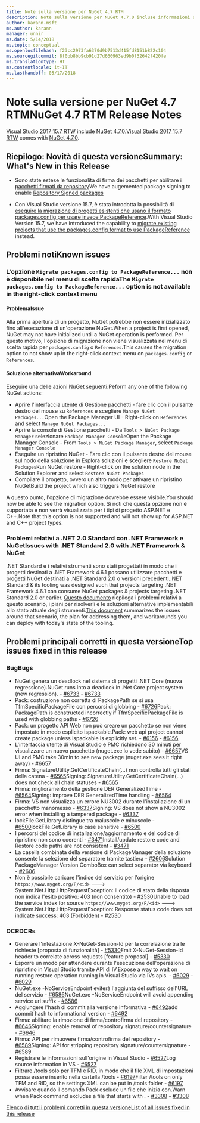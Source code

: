 ```yaml
---
title: Note sulla versione per NuGet 4.7 RTM
description: Note sulla versione per NuGet 4.7.0 incluse informazioni su problemi noti, correzioni di bug e DCR.
author: karann-msft
ms.author: karann
manager: unnir
ms.date: 5/14/2018
ms.topic: conceptual
ms.openlocfilehash: f23cc2973fa6370d9b7513d415fd8151b822c104
ms.sourcegitcommit: 8f0bb8bb9cb91d27d660963ed9b0f32642f420fe
ms.translationtype: HT
ms.contentlocale: it-IT
ms.lasthandoff: 05/17/2018
---
```

# <a name="nuget-47-rtm-release-notes"></a><span data-ttu-id="93309-103">Note sulla versione per NuGet 4.7 RTM</span><span class="sxs-lookup"><span data-stu-id="93309-103">NuGet 4.7 RTM Release Notes</span></span>

<span data-ttu-id="93309-104">[Visual Studio 2017 15.7 RTW](https://www.visualstudio.com/news/releasenotes/vs2017-relnotes) include [NuGet 4.7.0](https://dist.nuget.org/win-x86-commandline/v4.7.0/nuget.exe).</span><span class="sxs-lookup"><span data-stu-id="93309-104">[Visual Studio 2017 15.7 RTW](https://www.visualstudio.com/news/releasenotes/vs2017-relnotes) comes with [NuGet 4.7.0](https://dist.nuget.org/win-x86-commandline/v4.7.0/nuget.exe).</span></span>

## <a name="summary-whats-new-in-this-release"></a><span data-ttu-id="93309-105">Riepilogo: Novità di questa versione</span><span class="sxs-lookup"><span data-stu-id="93309-105">Summary: What's New in this Release</span></span>

* <span data-ttu-id="93309-106">Sono state estese le funzionalità di firma dei pacchetti per abilitare i [pacchetti firmati da repository](https://github.com/NuGet/Home/wiki/Repository-Signatures)</span><span class="sxs-lookup"><span data-stu-id="93309-106">We have augemented package signing to enable [Repository Signed packages](https://github.com/NuGet/Home/wiki/Repository-Signatures)</span></span>

* <span data-ttu-id="93309-107">Con Visual Studio versione 15.7, è stata introdotta la possibilità di [eseguire la migrazione di progetti esistenti che usano il formato packages.config per usare invece PackageReference](https://docs.microsoft.com/en-us/nuget/reference/migrate-packages-config-to-package-reference).</span><span class="sxs-lookup"><span data-stu-id="93309-107">With Visual Studio Version 15.7, we have introduced the capability to [migrate existing projects that use the packages.config format to use PackageReference](https://docs.microsoft.com/en-us/nuget/reference/migrate-packages-config-to-package-reference) instead.</span></span>

## <a name="known-issues"></a><span data-ttu-id="93309-108">Problemi noti</span><span class="sxs-lookup"><span data-stu-id="93309-108">Known issues</span></span>

### <a name="the-migrate-packagesconfig-to-packagereference-option-is-not-available-in-the-right-click-context-menu"></a><span data-ttu-id="93309-109">L'opzione `Migrate packages.config to PackageReference...` non è disponibile nel menu di scelta rapida</span><span class="sxs-lookup"><span data-stu-id="93309-109">The `Migrate packages.config to PackageReference...` option is not available in the right-click context menu</span></span>

#### <a name="issue"></a><span data-ttu-id="93309-110">Problema</span><span class="sxs-lookup"><span data-stu-id="93309-110">Issue</span></span>

<span data-ttu-id="93309-111">Alla prima apertura di un progetto, NuGet potrebbe non essere inizializzato fino all'esecuzione di un'operazione NuGet.</span><span class="sxs-lookup"><span data-stu-id="93309-111">When a project is first opened, NuGet may not have initialized until a NuGet operation is performed.</span></span> <span data-ttu-id="93309-112">Per questo motivo, l'opzione di migrazione non viene visualizzata nel menu di scelta rapida per `packages.config` o `References`.</span><span class="sxs-lookup"><span data-stu-id="93309-112">This causes the migration option to not show up in the right-click context menu on `packages.config` or `References`.</span></span>

#### <a name="workaround"></a><span data-ttu-id="93309-113">Soluzione alternativa</span><span class="sxs-lookup"><span data-stu-id="93309-113">Workaround</span></span>

<span data-ttu-id="93309-114">Eseguire una delle azioni NuGet seguenti:</span><span class="sxs-lookup"><span data-stu-id="93309-114">Peform any one of the following NuGet actions:</span></span>
* <span data-ttu-id="93309-115">Aprire l'interfaccia utente di Gestione pacchetti - fare clic con il pulsante destro del mouse su `References` e scegliere `Manage NuGet Packages...`</span><span class="sxs-lookup"><span data-stu-id="93309-115">Open the Package Manager UI - Right-click on `References` and select `Manage NuGet Packages...`</span></span>
* <span data-ttu-id="93309-116">Aprire la console di Gestione pacchetti - Da `Tools > NuGet Package Manager` selezionare `Package Manager Console`</span><span class="sxs-lookup"><span data-stu-id="93309-116">Open the Package Manager Console - From `Tools > NuGet Package Manager`, select `Package Manager Console`</span></span>
* <span data-ttu-id="93309-117">Eseguire un ripristino NuGet - Fare clic con il pulsante destro del mouse sul nodo della soluzione in Esplora soluzioni e scegliere `Restore NuGet Packages`</span><span class="sxs-lookup"><span data-stu-id="93309-117">Run NuGet restore - Right-click on the solution node in the Solution Explorer and select `Restore NuGet Packages`</span></span>
* <span data-ttu-id="93309-118">Compilare il progetto, ovvero un altro modo per attivare un ripristino NuGet</span><span class="sxs-lookup"><span data-stu-id="93309-118">Build the project which also triggers NuGet restore</span></span>

<span data-ttu-id="93309-119">A questo punto, l'opzione di migrazione dovrebbe essere visibile.</span><span class="sxs-lookup"><span data-stu-id="93309-119">You should now be able to see the migration option.</span></span> <span data-ttu-id="93309-120">Si noti che questa opzione non è supportata e non verrà visualizzata per i tipi di progetto ASP.NET e C++.</span><span class="sxs-lookup"><span data-stu-id="93309-120">Note that this option is not supported and will not show up for ASP.NET and C++ project types.</span></span>

### <a name="issues-with-net-standard-20-with-net-framework--nuget"></a><span data-ttu-id="93309-121">Problemi relativi a .NET 2.0 Standard con .NET Framework e NuGet</span><span class="sxs-lookup"><span data-stu-id="93309-121">Issues with .NET Standard 2.0 with .NET Framework & NuGet</span></span>

<span data-ttu-id="93309-122">.NET Standard e i relativi strumenti sono stati progettati in modo che i progetti destinati a .NET Framework 4.6.1 possano utilizzare pacchetti e progetti NuGet destinati a .NET Standard 2.0 o versioni precedenti.</span><span class="sxs-lookup"><span data-stu-id="93309-122">.NET Standard & its tooling was designed such that projects targeting .NET Framework 4.6.1 can consume NuGet packages & projects targeting .NET Standard 2.0 or earlier.</span></span> <span data-ttu-id="93309-123">[Questo documento](https://github.com/dotnet/standard/issues/481) riepiloga i problemi relativi a questo scenario, i piani per risolverli e le soluzioni alternative implementabili allo stato attuale degli strumenti.</span><span class="sxs-lookup"><span data-stu-id="93309-123">[This document](https://github.com/dotnet/standard/issues/481) summarizes the issues around that scenario, the plan for addressing them, and workarounds you can deploy with today's state of the tooling.</span></span>

## <a name="top-issues-fixed-in-this-release"></a><span data-ttu-id="93309-124">Problemi principali corretti in questa versione</span><span class="sxs-lookup"><span data-stu-id="93309-124">Top issues fixed in this release</span></span>

### <a name="bugs"></a><span data-ttu-id="93309-125">Bug</span><span class="sxs-lookup"><span data-stu-id="93309-125">Bugs</span></span>

* <span data-ttu-id="93309-126">NuGet genera un deadlock nel sistema di progetti .NET Core (nuova regressione).</span><span class="sxs-lookup"><span data-stu-id="93309-126">NuGet runs into a deadlock in .Net Core project system (new regression).</span></span><span data-ttu-id="93309-127"> - [#6733](https://github.com/NuGet/Home/issues/6733)</span><span class="sxs-lookup"><span data-stu-id="93309-127"> - [#6733](https://github.com/NuGet/Home/issues/6733)</span></span>
* <span data-ttu-id="93309-128">Pack: costruzione non corretta di PackagePath se si usa TfmSpecificPackageFile con percorsi di globbing - [#6726](https://github.com/NuGet/Home/issues/6726)</span><span class="sxs-lookup"><span data-stu-id="93309-128">Pack: PackagePath is constructed incorrectly if TfmSpecificPackageFile is used with globbing paths - [#6726](https://github.com/NuGet/Home/issues/6726)</span></span>
* <span data-ttu-id="93309-129">Pack: un progetto API Web non può creare un pacchetto se non viene impostato in modo esplicito ispackable.</span><span class="sxs-lookup"><span data-stu-id="93309-129">Pack: web api project cannot create package unless ispackable is explicitly set.</span></span><span data-ttu-id="93309-130"> - [#6156](https://github.com/NuGet/Home/issues/6156)</span><span class="sxs-lookup"><span data-stu-id="93309-130"> - [#6156](https://github.com/NuGet/Home/issues/6156)</span></span>
* <span data-ttu-id="93309-131">L'interfaccia utente di Visual Studio e PMC richiedono 30 minuti per visualizzare un nuovo pacchetto (nuget.exe lo vede subito) - [#6657](https://github.com/NuGet/Home/issues/6657)</span><span class="sxs-lookup"><span data-stu-id="93309-131">VS UI and PMC take 30min to see new package (nuget.exe sees it right away) - [#6657](https://github.com/NuGet/Home/issues/6657)</span></span>
* <span data-ttu-id="93309-132">Firma:  SignatureUtility.GetCertificateChain(...) non controlla tutti gli stati della catena - [#6565](https://github.com/NuGet/Home/issues/6565)</span><span class="sxs-lookup"><span data-stu-id="93309-132">Signing:  SignatureUtility.GetCertificateChain(...) does not check all chain statuses - [#6565](https://github.com/NuGet/Home/issues/6565)</span></span>
* <span data-ttu-id="93309-133">Firma: miglioramento della gestione DER GeneralizedTime - [#6564](https://github.com/NuGet/Home/issues/6564)</span><span class="sxs-lookup"><span data-stu-id="93309-133">Signing:  improve DER GeneralizedTime handling - [#6564](https://github.com/NuGet/Home/issues/6564)</span></span>
* <span data-ttu-id="93309-134">Firma: VS non visualizza un errore NU3002 durante l'installazione di un pacchetto manomesso - [#6337](https://github.com/NuGet/Home/issues/6337)</span><span class="sxs-lookup"><span data-stu-id="93309-134">Signing: VS does not show a NU3002 error when installing a tampered package - [#6337](https://github.com/NuGet/Home/issues/6337)</span></span>
* <span data-ttu-id="93309-135">lockFile.GetLibrary distingue tra maiuscole e minuscole - [#6500](https://github.com/NuGet/Home/issues/6500)</span><span class="sxs-lookup"><span data-stu-id="93309-135">lockFile.GetLibrary is case sensitive - [#6500](https://github.com/NuGet/Home/issues/6500)</span></span>
* <span data-ttu-id="93309-136">I percorsi del codice di installazione/aggiornamento e del codice di ripristino non sono coerenti - [#3471](https://github.com/NuGet/Home/issues/3471)</span><span class="sxs-lookup"><span data-stu-id="93309-136">Install/update restore code and Restore code paths are not consistent - [#3471](https://github.com/NuGet/Home/issues/3471)</span></span>
* <span data-ttu-id="93309-137">La casella combinata della versione di PackageManager della soluzione consente la selezione del separatore tramite tastiera - [#2606](https://github.com/NuGet/Home/issues/2606)</span><span class="sxs-lookup"><span data-stu-id="93309-137">Solution PackageManager Version ComboBox can select separator via keyboard - [#2606](https://github.com/NuGet/Home/issues/2606)</span></span>
* <span data-ttu-id="93309-138">Non è possibile caricare l'indice del servizio per l'origine `https://www.myget.org/F/<id>` ---> System.Net.Http.HttpRequestException: il codice di stato della risposta non indica l'esito positivo: 403 (non consentito) - [#2530](https://github.com/NuGet/Home/issues/2530)</span><span class="sxs-lookup"><span data-stu-id="93309-138">Unable to load the service index for source `https://www.myget.org/F/<id>` ---> System.Net.Http.HttpRequestException: Response status code does not indicate success: 403 (Forbidden) - [#2530](https://github.com/NuGet/Home/issues/2530)</span></span>

### <a name="dcrs"></a><span data-ttu-id="93309-139">DCR</span><span class="sxs-lookup"><span data-stu-id="93309-139">DCRs</span></span>

* <span data-ttu-id="93309-140">Generare l'intestazione X-NuGet-Session-Id per la correlazione tra le richieste [proposta di funzionalità] - [#5330](https://github.com/NuGet/Home/issues/5330)</span><span class="sxs-lookup"><span data-stu-id="93309-140">Emit X-NuGet-Session-Id header to correlate across requests [feature proposal] - [#5330](https://github.com/NuGet/Home/issues/5330)</span></span>
* <span data-ttu-id="93309-141">Esporre un modo per attendere durante l'esecuzione dell'operazione di ripristino in Visual Studio tramite API di IV.</span><span class="sxs-lookup"><span data-stu-id="93309-141">Expose a way to wait on running restore operation running in Visual Studio via IVs apis.</span></span><span data-ttu-id="93309-142"> - [#6029](https://github.com/NuGet/Home/issues/6029)</span><span class="sxs-lookup"><span data-stu-id="93309-142"> - [#6029](https://github.com/NuGet/Home/issues/6029)</span></span>
* <span data-ttu-id="93309-143">NuGet.exe -NoServiceEndpoint eviterà l'aggiunta del suffisso dell'URL del servizio - [#6586](https://github.com/NuGet/Home/issues/6586)</span><span class="sxs-lookup"><span data-stu-id="93309-143">NuGet.exe -NoServiceEndpoint will avoid appending service url suffix - [#6586](https://github.com/NuGet/Home/issues/6586)</span></span>
* <span data-ttu-id="93309-144">Aggiungere l'hash di commit alla versione informativa - [#6492](https://github.com/NuGet/Home/issues/6492)</span><span class="sxs-lookup"><span data-stu-id="93309-144">add commit hash to informational version - [#6492](https://github.com/NuGet/Home/issues/6492)</span></span>
* <span data-ttu-id="93309-145">Firma: abilitare la rimozione di firma/controfirma del repository - [#6646](https://github.com/NuGet/Home/issues/6646)</span><span class="sxs-lookup"><span data-stu-id="93309-145">Signing:  enable removal of repository signature/countersignature - [#6646](https://github.com/NuGet/Home/issues/6646)</span></span>
* <span data-ttu-id="93309-146">Firma: API per rimuovere firma/controfirma del repository - [#6589](https://github.com/NuGet/Home/issues/6589)</span><span class="sxs-lookup"><span data-stu-id="93309-146">Signing:  API for stripping repository signature/countersignature - [#6589](https://github.com/NuGet/Home/issues/6589)</span></span>
* <span data-ttu-id="93309-147">Registrare le informazioni sull'origine in Visual Studio - [#6527](https://github.com/NuGet/Home/issues/6527)</span><span class="sxs-lookup"><span data-stu-id="93309-147">Log source information in VS - [#6527](https://github.com/NuGet/Home/issues/6527)</span></span>
* <span data-ttu-id="93309-148">Filtrare /tools solo per TFM e RID, in modo che il file XML di impostazioni possa essere inserito nella cartella /tools - [#6197](https://github.com/NuGet/Home/issues/6197)</span><span class="sxs-lookup"><span data-stu-id="93309-148">Filter /tools on only TFM and RID, so the settings XML can be put in /tools folder - [#6197](https://github.com/NuGet/Home/issues/6197)</span></span>
* <span data-ttu-id="93309-149">Avvisare quando il comando Pack esclude un file che inizia con.</span><span class="sxs-lookup"><span data-stu-id="93309-149">Warn when Pack command excludes a file that starts with .</span></span><span data-ttu-id="93309-150">  - [#3308](https://github.com/NuGet/Home/issues/3308)</span><span class="sxs-lookup"><span data-stu-id="93309-150">  - [#3308](https://github.com/NuGet/Home/issues/3308)</span></span>

[<span data-ttu-id="93309-151">Elenco di tutti i problemi corretti in questa versione</span><span class="sxs-lookup"><span data-stu-id="93309-151">List of all issues fixed in this release</span></span>](https://github.com/NuGet/Home/issues?q=is%3Aissue+is%3Aclosed+milestone%3A%224.7")
